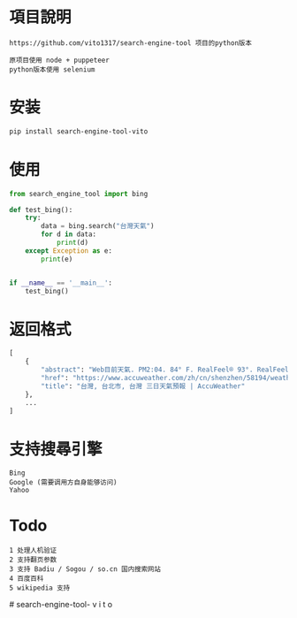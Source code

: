# 項目說明

```
https://github.com/vito1317/search-engine-tool 项目的python版本

原项目使用 node + puppeteer 
python版本使用 selenium
```

# 安装

```bash
pip install search-engine-tool-vito
```

# 使用

```python
from search_engine_tool import bing

def test_bing():
    try:
        data = bing.search("台灣天氣")
        for d in data:
            print(d)
    except Exception as e:
        print(e)


if __name__ == '__main__':
    test_bing()
```
# 返回格式 

```python
[
    {
        "abstract": "Web目前天氣. PM2:04. 84° F. RealFeel® 93°. RealFeel Shade™ 89°. 空氣品質 不佳. 風 西南偏西 6英里/小时. 風速 6英里/小时. 陰 更多詳情.",
        "href": "https://www.accuweather.com/zh/cn/shenzhen/58194/weather-forecast/58194",
        "title": "台灣, 台北市, 台灣 三日天氣預報 | AccuWeather"
    },
    ...
]
```

# 支持搜尋引擎

```
Bing
Google (需要调用方自身能够访问)
Yahoo
```

# Todo 

```
1 处理人机验证
2 支持翻页参数
3 支持 Badiu / Sogou / so.cn 国内搜索网站
4 百度百科
5 wikipedia 支持
```

#   s e a r c h - e n g i n e - t o o l - v i t o
 
 
